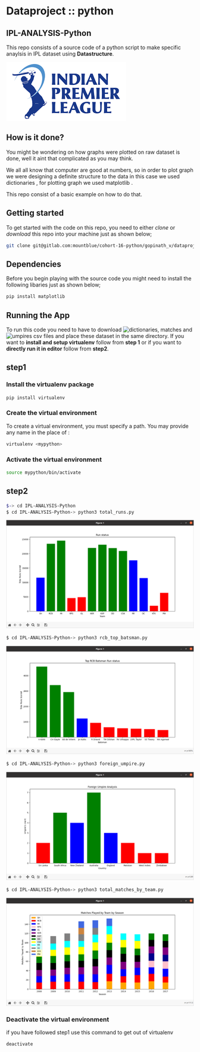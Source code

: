 # Dataproject :: python

## IPL-ANALYSIS-Python

This repo consists of a source code of a python script to make specific anaylsis in IPL dataset using **Datastructure**.

[![IPL](pictures/IPL.png)](https://en.wikipedia.org/wiki/Indian_Premier_League)

## How is it done?

You might be wondering on how graphs were plotted on raw dataset is done, well it aint that complicated as you may think.

We all all know that computer are good at numbers, so in order to plot graph we were designing a definite structure to the data in this case
we used dictionaries , for plotting graph we used matplotlib .

This repo consist of a basic example on how to do that.


## Getting started

To get started with the code on this repo, you need to either *clone* or *download* this repo into your machine just as shown below;

```bash
git clone git@gitlab.com:mountblue/cohort-16-python/gopinath_v/dataproject-python.git
```

## Dependencies 

Before you begin playing with the source code you might need to install the following libaries just as shown below;

```bash
pip install matplotlib
```

## Running the App

To run this code you need to have to download ![dictionaries, matches](https://www.kaggle.com/manasgarg/ipl/version/5) and ![umpires](https://www.kaggle.com/subhodeepchandra/ipl-umpires-by-country) csv files and place these dataset in the same directory. If you want to **install and setup virtualenv** follow from **step 1** or if you want to **directly run it in editor** follow from **step2**.
## step1
### Install the virtualenv package
```bash
pip install virtualenv
```
### Create the virtual environment
To create a virtual environment, you must specify a path. You may provide any name in the place of <mypython>:
```bash
virtualenv <mypython>
```
  
### Activate the virtual environment
```bash
source mypython/bin/activate
```
  
## step2
  
```bash
$-> cd IPL-ANALYSIS-Python
$ cd IPL-ANALYSIS-Python-> python3 total_runs.py

```
![total_runs](pictures/total_runs.png)

```bash
$ cd IPL-ANALYSIS-Python-> python3 rcb_top_batsman.py

```
![rcb_top_batsman](pictures/rcb_top_batsman.png)
```bash
$ cd IPL-ANALYSIS-Python-> python3 foreign_umpire.py

```
![foreign_umpire](pictures/foreign_umpire.png)
```bash
$ cd IPL-ANALYSIS-Python-> python3 total_matches_by_team.py

```
![total_matches_by_team](pictures/total_matches_by_team.png)

### Deactivate the virtual environment
if you have followed step1 use this command to get out of virtualenv
```bash
deactivate

```


